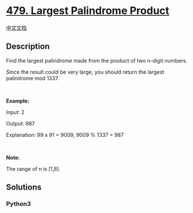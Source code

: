 # [479. Largest Palindrome Product](https://leetcode.com/problems/largest-palindrome-product)

[中文文档](/leetcode/0400-0499/0479.Largest%20Palindrome%20Product/README.md)

## Description

<p>Find the largest palindrome made from the product of two n-digit numbers.</p>

<p>Since the result could be very large, you should return the largest palindrome mod 1337.</p>

<p>&nbsp;</p>

<p><b>Example:</b></p>

<p>Input: 2</p>

<p>Output: 987</p>

<p>Explanation: 99 x 91 = 9009, 9009 % 1337 = 987</p>

<p>&nbsp;</p>

<p><b>Note:</b></p>

<p>The range of n is [1,8].</p>


## Solutions

<!-- tabs:start -->

### **Python3**

```python

```

<!-- tabs:end -->
